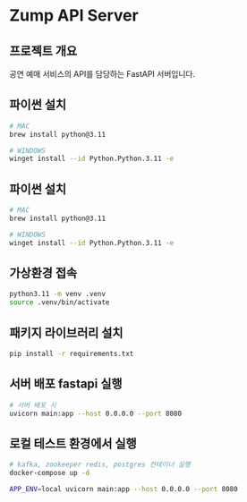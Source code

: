 # Zump API Server

## 프로젝트 개요
공연 예매 서비스의 API를 담당하는 FastAPI 서버입니다.

## 파이썬 설치
```sh
# MAC
brew install python@3.11

# WINDOWS
winget install --id Python.Python.3.11 -e
```

## 파이썬 설치
```sh
# MAC
brew install python@3.11

# WINDOWS
winget install --id Python.Python.3.11 -e
```

## 가상환경 접속
```sh
python3.11 -m venv .venv
source .venv/bin/activate
```

## 패키지 라이브러리 설치
```sh
pip install -r requirements.txt
```

## 서버 배포 fastapi 실행
```sh
# 서버 배포 시
uvicorn main:app --host 0.0.0.0 --port 8080  
```

## 로컬 테스트 환경에서 실행
```sh
# kafka, zookeeper redis, postgres 컨테이너 실행
docker-compose up -d

APP_ENV=local uvicorn main:app --host 0.0.0.0 --port 8080
```